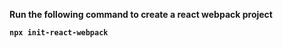 <b>Run the following command to create a react webpack project<b/>

```bash
npx init-react-webpack
```
